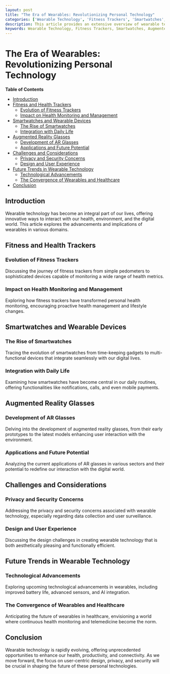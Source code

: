 ```yaml
---
layout: post
title: "The Era of Wearables: Revolutionizing Personal Technology"
categories: ['Wearable Technology', 'Fitness Trackers', 'Smartwatches', 'Augmented Reality', 'Health Tech']
description: This article provides an extensive overview of wearable technology, exploring the impact and advancements in fitness trackers, smartwatches, and augmented reality glasses, reshaping how we interact with technology in our daily lives.
keywords: Wearable Technology, Fitness Trackers, Smartwatches, Augmented Reality Glasses, Health Monitoring, Personal Technology
---
```


# The Era of Wearables: Revolutionizing Personal Technology

**Table of Contents**

- [Introduction](#introduction)
- [Fitness and Health Trackers](#fitness-and-health-trackers)
  - [Evolution of Fitness Trackers](#evolution-of-fitness-trackers)
  - [Impact on Health Monitoring and Management](#impact-on-health-monitoring-and-management)
- [Smartwatches and Wearable Devices](#smartwatches-and-wearable-devices)
  - [The Rise of Smartwatches](#the-rise-of-smartwatches)
  - [Integration with Daily Life](#integration-with-daily-life)
- [Augmented Reality Glasses](#augmented-reality-glasses)
  - [Development of AR Glasses](#development-of-ar-glasses)
  - [Applications and Future Potential](#applications-and-future-potential)
- [Challenges and Considerations](#challenges-and-considerations)
  - [Privacy and Security Concerns](#privacy-and-security-concerns)
  - [Design and User Experience](#design-and-user-experience)
- [Future Trends in Wearable Technology](#future-trends-in-wearable-technology)
  - [Technological Advancements](#technological-advancements)
  - [The Convergence of Wearables and Healthcare](#the-convergence-of-wearables-and-healthcare)
- [Conclusion](#conclusion)

## Introduction

Wearable technology has become an integral part of our lives, offering innovative ways to interact with our health, environment, and the digital world. This article explores the advancements and implications of wearables in various domains.

## Fitness and Health Trackers

### Evolution of Fitness Trackers

Discussing the journey of fitness trackers from simple pedometers to sophisticated devices capable of monitoring a wide range of health metrics.

### Impact on Health Monitoring and Management

Exploring how fitness trackers have transformed personal health monitoring, encouraging proactive health management and lifestyle changes.

## Smartwatches and Wearable Devices

### The Rise of Smartwatches

Tracing the evolution of smartwatches from time-keeping gadgets to multi-functional devices that integrate seamlessly with our digital lives.

### Integration with Daily Life

Examining how smartwatches have become central in our daily routines, offering functionalities like notifications, calls, and even mobile payments.

## Augmented Reality Glasses

### Development of AR Glasses

Delving into the development of augmented reality glasses, from their early prototypes to the latest models enhancing user interaction with the environment.

### Applications and Future Potential

Analyzing the current applications of AR glasses in various sectors and their potential to redefine our interaction with the digital world.

## Challenges and Considerations

### Privacy and Security Concerns

Addressing the privacy and security concerns associated with wearable technology, especially regarding data collection and user surveillance.

### Design and User Experience

Discussing the design challenges in creating wearable technology that is both aesthetically pleasing and functionally efficient.

## Future Trends in Wearable Technology

### Technological Advancements

Exploring upcoming technological advancements in wearables, including improved battery life, advanced sensors, and AI integration.

### The Convergence of Wearables and Healthcare

Anticipating the future of wearables in healthcare, envisioning a world where continuous health monitoring and telemedicine become the norm.

## Conclusion

Wearable technology is rapidly evolving, offering unprecedented opportunities to enhance our health, productivity, and connectivity. As we move forward, the focus on user-centric design, privacy, and security will be crucial in shaping the future of these personal technologies.
